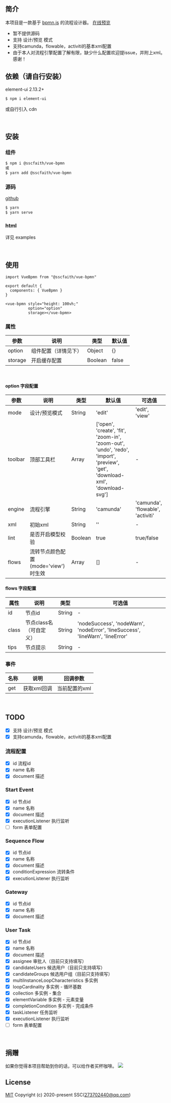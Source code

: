 ## 简介

本项目是一款基于 <a href="https://bpmn.io/toolkit/bpmn-js/" target="_blank">bpmn.js</a> 的流程设计器。
[在线预览](https://bpmn.beta.kim/)

- 暂不提供源码
- 支持 设计/预览 模式
- 支持camunda，flowable，activiti的基本xml配置
- 由于本人对流程引擎配置了解有限，缺少什么配置欢迎提issue，并附上xml。感谢！

<!-- ## 更新日志

[更新日志](https://github.com/sscfaith/vue-bpmn/blob/master/CHANGELOG.md) -->

## 依赖（请自行安装）

element-ui 2.13.2+

```sh
$ npm i element-ui
```

或自行引入 cdn

<br>

## 安装

### 组件

```sh
$ npm i @sscfaith/vue-bpmn
或
$ yarn add @sscfaith/vue-bpmn
```

### 源码

<a href="https://github.com/sscfaith/vue-bpmn" target="_blank">github</a>

```sh
$ yarn
$ yarn serve
```

### html

详见 examples

<br>

## 使用

```
import VueBpmn from "@sscfaith/vue-bpmn"

export default {
  components: { VueBpmn }
}
```

```
<vue-bpmn style="height: 100vh;"
          option="option"
          storage></vue-bpmn>
```

### 属性

| 参数 | 说明 | 类型 | 默认值 | 
| ------ | ------ | ------ | ------ | 
| option | 组件配置（详情见下） | Object | {} | 
| storage | 开启缓存配置 | Boolean | false |

<br>

#### option 字段配置

| 参数 | 说明 | 类型 | 默认值 | 可选值 |
| ------ | ------ | ------ | ------ | ------ |
| mode | 设计/预览模式 | String | 'edit' | 'edit', 'view' |
| toolbar | 顶部工具栏 | Array | ['open', 'create', 'fit', 'zoom-in', 'zoom-out', 'undo', 'redo', 'import', 'preview', 'get', 'download-xml', 'download-svg'] | - |
| engine | 流程引擎 | String | 'camunda' | 'camunda', 'flowable', 'activiti' | - |
| xml | 初始xml | String | '' | - |
| lint | 是否开启模型校验 | Boolean | true | true/false |
| flows | 流转节点颜色配置(mode='view')时生效 | Array | [] | - |

#### flows 字段配置

| 属性          | 说明         | 类型    |          可选值         | 
| ------------- | ------------ | ------- | ----------------------- | 
| id        | 节点id    | String   |      -                 |  
| class | 节点class名（可自定义） | String  | 'nodeSuccess', 'nodeWarn', 'nodeError', 'lineSuccess', 'lineWarn', 'lineError' | 
| tips    | 节点提示 | String | -                       | 

### 事件

| 名称   | 说明           | 回调参数        |
| ------ | -------------- | --------------- |
| get | 获取xml回调 | 当前配置的xml |

<br>

## TODO

- [x] 支持 设计/预览 模式
- [x] 支持camunda，flowable，activiti的基本xml配置

### 流程配置
- [x] id 流程id
- [x] name 名称
- [x] document 描述

### Start Event
- [x] id 节点id
- [x] name 名称
- [x] document 描述
- [x] executionListener 执行监听
- [ ] form 表单配置

### Sequence Flow
- [x] id 节点id
- [x] name 名称
- [x] document 描述
- [x] conditionExpression 流转条件
- [x] executionListener 执行监听

### Gateway
- [x] id 节点id
- [x] name 名称
- [x] document 描述

### User Task
- [x] id 节点id
- [x] name 名称
- [x] document 描述
- [x] assignee 审批人（目前只支持填写）
- [x] candidateUsers 候选用户（目前只支持填写）
- [x] candidateGroups 候选用户组（目前只支持填写）
- [x] multiInstanceLoopCharacteristics 多实例
- [x] loopCardinality 多实例 - 循环基数
- [x] collection 多实例 - 集合
- [x] elementVariable 多实例 - 元素变量
- [x] completionCondition 多实例 - 完成条件
- [x] taskListener 任务监听
- [x] executionListener 执行监听
- [ ] form 表单配置

<br>

## 捐赠

如果你觉得本项目帮助到你的话，可以给作者买杯咖啡。
<img src="http://112.74.43.150/images/donate.png">

## License

<a href="https://github.com/sscfaith/vue-bpmn/blob/master/LICENSE" target="_blank">MIT</a> Copyright (c) 2020-present SSC(273702440@qq.com)
